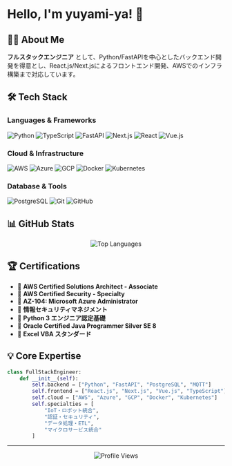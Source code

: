 # Hello, I'm yuyami-ya! 👋

## 🧑‍💻 About Me

**フルスタックエンジニア** として、Python/FastAPIを中心としたバックエンド開発を得意とし、React.js/Next.jsによるフロントエンド開発、AWSでのインフラ構築まで対応しています。

## 🛠️ Tech Stack

### Languages & Frameworks
![Python](https://img.shields.io/badge/-Python-3776AB?style=flat-square&logo=Python&logoColor=white)
![TypeScript](https://img.shields.io/badge/-TypeScript-3178C6?style=flat-square&logo=TypeScript&logoColor=white)
![FastAPI](https://img.shields.io/badge/-FastAPI-009688?style=flat-square&logo=FastAPI&logoColor=white)
![Next.js](https://img.shields.io/badge/-Next.js-000000?style=flat-square&logo=Next.js&logoColor=white)
![React](https://img.shields.io/badge/-React-61DAFB?style=flat-square&logo=React&logoColor=black)
![Vue.js](https://img.shields.io/badge/-Vue.js-4FC08D?style=flat-square&logo=Vue.js&logoColor=white)

### Cloud & Infrastructure
![AWS](https://img.shields.io/badge/-AWS-232F3E?style=flat-square&logo=Amazon-AWS&logoColor=white)
![Azure](https://img.shields.io/badge/-Azure-0078D4?style=flat-square&logo=Microsoft-Azure&logoColor=white)
![GCP](https://img.shields.io/badge/-GCP-4285F4?style=flat-square&logo=Google-Cloud&logoColor=white)
![Docker](https://img.shields.io/badge/-Docker-2496ED?style=flat-square&logo=Docker&logoColor=white)
![Kubernetes](https://img.shields.io/badge/-Kubernetes-326CE5?style=flat-square&logo=Kubernetes&logoColor=white)

### Database & Tools
![PostgreSQL](https://img.shields.io/badge/-PostgreSQL-336791?style=flat-square&logo=PostgreSQL&logoColor=white)
![Git](https://img.shields.io/badge/-Git-F05032?style=flat-square&logo=Git&logoColor=white)
![GitHub](https://img.shields.io/badge/-GitHub-181717?style=flat-square&logo=GitHub&logoColor=white)

## 📊 GitHub Stats

<div align="center">
<!--   <img src="https://github-readme-stats.vercel.app/api?username=yuyami-ya&show_icons=true&theme=radical&hide_border=true" alt="GitHub Stats" /> -->
  <img src="https://github-readme-stats.vercel.app/api/top-langs/?username=yuyami-ya&layout=compact&theme=radical&hide_border=true" alt="Top Languages" />
</div>

## 🏆 Certifications

- 🏅 **AWS Certified Solutions Architect - Associate**
- 🏅 **AWS Certified Security - Specialty**
- 🏅 **AZ-104: Microsoft Azure Administrator**
- 🏅 **情報セキュリティマネジメント**
- 🏅 **Python 3 エンジニア認定基礎**
- 🏅 **Oracle Certified Java Programmer Silver SE 8**
- 🏅 **Excel VBA スタンダード**


## 💡 Core Expertise

```python
class FullStackEngineer:
    def __init__(self):
        self.backend = ["Python", "FastAPI", "PostgreSQL", "MQTT"]
        self.frontend = ["React.js", "Next.js", "Vue.js", "TypeScript"]
        self.cloud = ["AWS", "Azure", "GCP", "Docker", "Kubernetes"]
        self.specialties = [
            "IoT・ロボット統合",
            "認証・セキュリティ",
            "データ処理・ETL",
            "マイクロサービス統合"
        ]
```


---

<div align="center">
  <img src="https://komarev.com/ghpvc/?username=yuyami-ya&color=blueviolet&style=flat-square" alt="Profile Views" />
</div>
